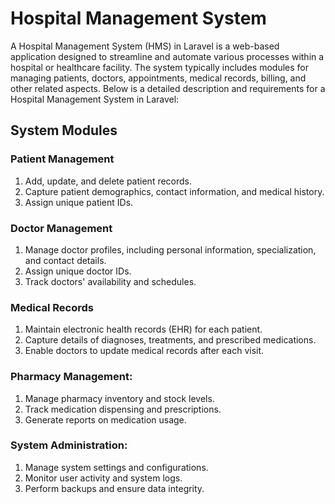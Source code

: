 # Hospital Management System
A Hospital Management System (HMS) in Laravel is a web-based application designed to streamline and automate various processes within a hospital or healthcare facility. The system typically includes modules for managing patients, doctors, appointments, medical records, billing, and other related aspects. Below is a detailed description and requirements for a Hospital Management System in Laravel:

## System Modules
### Patient Management
1.  Add, update, and delete patient records.
2.  Capture patient demographics, contact information, and medical history.
3.  Assign unique patient IDs.

### Doctor Management
1.  Manage doctor profiles, including personal information, specialization, and contact details.
2.  Assign unique doctor IDs.
3.  Track doctors' availability and schedules.

### Medical Records
1.  Maintain electronic health records (EHR) for each patient.
2.  Capture details of diagnoses, treatments, and prescribed medications.
3.  Enable doctors to update medical records after each visit.

### Pharmacy Management:
1.  Manage pharmacy inventory and stock levels.
2.  Track medication dispensing and prescriptions.
3.  Generate reports on medication usage.

### System Administration:

1.  Manage system settings and configurations.
2.  Monitor user activity and system logs.
3.  Perform backups and ensure data integrity.
